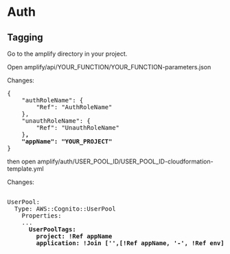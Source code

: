 # Auth

## Tagging
Go to the amplify directory in your project. 

Open amplify/api/YOUR_FUNCTION/YOUR_FUNCTION-parameters.json

Changes:
<pre>
{
    "authRoleName": {
        "Ref": "AuthRoleName"
    },
    "unauthRoleName": {
        "Ref": "UnauthRoleName"
    }<b>,
    "appName": "YOUR_PROJECT"</b>
}
</pre>

then open amplify/auth/USER_POOL_ID/USER_POOL_ID-cloudformation-template.yml

Changes:
<pre> 
UserPool:
  Type: AWS::Cognito::UserPool
    Properties:
    ...
      <b>UserPoolTags:
        project: !Ref appName
        application: !Join ['',[!Ref appName, '-', !Ref env]]</b>
</pre> 

